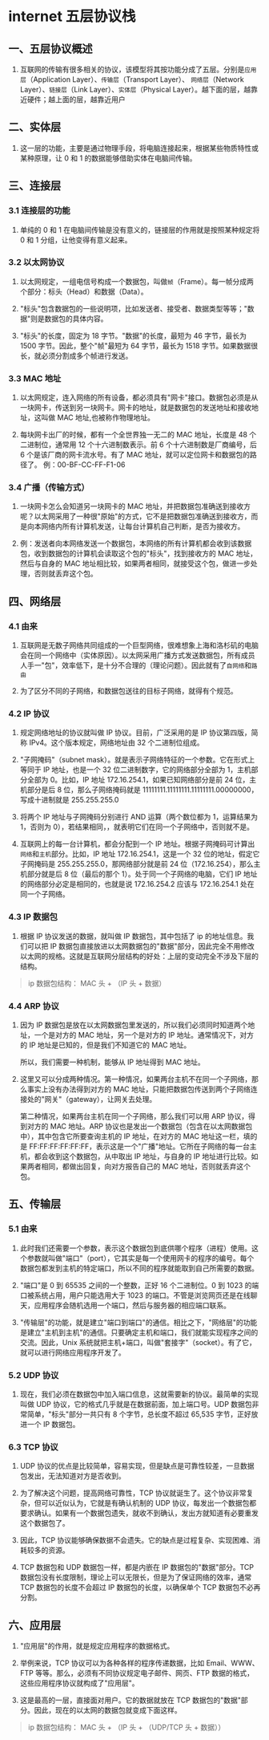 # internet 五层协议栈

## 一、五层协议概述

1. 互联网的传输有很多相关的协议，该模型将其按功能分成了五层。分别是`应用层`（Application Layer）、`传输层`（Transport Layer）、
   `网络层`（Network Layer）、`链接层`（Link Layer）、`实体层`（Physical Layer）。越下面的层，越靠近硬件；越上面的层，越靠近用户

## 二、实体层

1. 这一层的功能，主要是通过物理手段，将电脑连接起来，根据某些物质特性或某种原理，让 0 和 1 的数据能够借助实体在电脑间传输。

## 三、连接层

### 3.1  连接层的功能

1. 单纯的 0 和 1 在电脑间传输是没有意义的，链接层的作用就是按照某种规定将 0 和 1 分组，让他变得有意义起来。

### 3.2  以太网协议

1. 以太网规定，一组电信号构成一个数据包，叫做`帧`（Frame）。每一帧分成两个部分：标头（Head）和数据（Data）。

2. "标头"包含数据包的一些说明项，比如发送者、接受者、数据类型等等；"数据"则是数据包的具体内容。

3. "标头"的长度，固定为 18 字节。"数据"的长度，最短为 46 字节，最长为 1500 字节。因此，整个"帧"最短为 64 字节，最长为 1518 字节。如果数据很长，就必须分割成多个帧进行发送。

### 3.3  MAC 地址

1. 以太网规定，连入网络的所有设备，都必须具有"网卡"接口。数据包必须是从一块网卡，传送到另一块网卡。网卡的地址，就是数据包的发送地址和接收地址，这叫做 MAC 地址,也被称作物理地址。

2. 每块网卡出厂的时候，都有一个全世界独一无二的 MAC 地址，长度是 48 个二进制位，通常用 12 个十六进制数表示。前 6 个十六进制数是厂商编号，后 6 个是该厂商的网卡流水号。有了 MAC 地址，就可以定位网卡和数据包的路径了。
   例：00-BF-CC-FF-F1-06

### 3.4  广播（传输方式）

1. 一块网卡怎么会知道另一块网卡的 MAC 地址，并把数据包准确送到接收方呢？以太网采用了一种很"原始"的方式，它不是把数据包准确送到接收方，而是向本网络内所有计算机发送，让每台计算机自己判断，是否为接收方。

2. 例：发送者向本网络发送一个数据包，本网络的所有计算机都会收到该数据包，收到数据包的计算机会读取这个包的"标头"，找到接收方的 MAC 地址，然后与自身的 MAC 地址相比较，如果两者相同，就接受这个包，做进一步处理，否则就丢弃这个包。

## 四、网络层

### 4.1  由来

1. 互联网是无数子网络共同组成的一个巨型网络，很难想象上海和洛杉矶的电脑会在同一个网络中（实体原因）。以太网采用广播方式发送数据包，所有成员人手一"包"，效率低下，是十分不合理的（理论问题）。因此就有了`自网络`和`路由`

2. 为了区分不同的子网络，和数据包送往的目标子网络，就得有个规范。

### 4.2  IP 协议

1. 规定网络地址的协议就叫做 IP 协议。目前，广泛采用的是 IP 协议第四版，简称 IPv4。这个版本规定，网络地址由 32 个二进制位组成。

2. "子网掩码"（subnet mask）。就是表示子网络特征的一个参数。它在形式上等同于 IP 地址，也是一个 32 位二进制数字，它的网络部分全部为 1，主机部分全部为 0。比如，IP 地址 172.16.254.1，如果已知网络部分是前 24 位，主机部分是后 8 位，那么子网络掩码就是 11111111.11111111.11111111.00000000，写成十进制就是 255.255.255.0

3. 将两个 IP 地址与子网掩码分别进行 AND 运算（两个数位都为 1，运算结果为 1，否则为 0），若结果相同，，就表明它们在同一个子网络中，否则就不是。

4. 互联网上的每一台计算机，都会分配到一个 IP 地址。根据子网掩码可计算出`网络`和`主机`部分。比如，IP 地址 172.16.254.1，这是一个 32 位的地址，假定它子网掩码是 255.255.255.0，那网络部分就是前 24 位（172.16.254），那么主机部分就是后 8 位（最后的那个 1）。处于同一个子网络的电脑，它们 IP 地址的网络部分必定是相同的，也就是说 172.16.254.2 应该与 172.16.254.1 处在同一个子网络。

### 4.3  IP 数据包

1. 根据 IP 协议发送的数据，就叫做 IP 数据包，其中包括了 ip 的地址信息。我们可以把 IP 数据包直接放进以太网数据包的"数据"部分，因此完全不用修改以太网的规格。这就是互联网分层结构的好处：上层的变动完全不涉及下层的结构。

> ip 数据包结构： MAC 头 + （IP 头 + 数据）

### 4.4  ARP 协议

1. 因为 IP 数据包是放在以太网数据包里发送的，所以我们必须同时知道两个地址，一个是对方的 MAC 地址，另一个是对方的 IP 地址。通常情况下，对方的 IP 地址是已知的，但是我们不知道它的 MAC 地址。

    所以，我们需要一种机制，能够从 IP 地址得到 MAC 地址。

2. 这里又可以分成两种情况。第一种情况，如果两台主机不在同一个子网络，那么事实上没有办法得到对方的 MAC 地址，只能把数据包传送到两个子网络连接处的"网关"（gateway），让网关去处理。

    第二种情况，如果两台主机在同一个子网络，那么我们可以用 ARP 协议，得到对方的 MAC 地址。ARP 协议也是发出一个数据包（包含在以太网数据包中），其中包含它所要查询主机的 IP 地址，在对方的 MAC 地址这一栏，填的是 FF:FF:FF:FF:FF:FF，表示这是一个"广播"地址。它所在子网络的每一台主机，都会收到这个数据包，从中取出 IP 地址，与自身的 IP 地址进行比较。如果两者相同，都做出回复，向对方报告自己的 MAC 地址，否则就丢弃这个包。

## 五、传输层

### 5.1  由来

1. 此时我们还需要一个参数，表示这个数据包到底供哪个程序（进程）使用。这个参数就叫做"端口"（port），它其实是每一个使用网卡的程序的编号。每个数据包都发到主机的特定端口，所以不同的程序就能取到自己所需要的数据。

2. "端口"是 0 到 65535 之间的一个整数，正好 16 个二进制位。0 到 1023 的端口被系统占用，用户只能选用大于 1023 的端口。不管是浏览网页还是在线聊天，应用程序会随机选用一个端口，然后与服务器的相应端口联系。

3. "传输层"的功能，就是建立"端口到端口"的通信。相比之下，"网络层"的功能是建立"主机到主机"的通信。只要确定主机和端口，我们就能实现程序之间的交流。因此，Unix 系统就把主机+端口，叫做"套接字"（socket）。有了它，就可以进行网络应用程序开发了。

### 5.2  UDP 协议

1. 现在，我们必须在数据包中加入端口信息，这就需要新的协议。最简单的实现叫做 UDP 协议，它的格式几乎就是在数据前面，加上端口号。UDP 数据包非常简单，"标头"部分一共只有 8 个字节，总长度不超过 65,535 字节，正好放进一个 IP 数据包。

### 6.3  TCP 协议

1. UDP 协议的优点是比较简单，容易实现，但是缺点是可靠性较差，一旦数据包发出，无法知道对方是否收到。

2. 为了解决这个问题，提高网络可靠性，TCP 协议就诞生了。这个协议非常复杂，但可以近似认为，它就是有确认机制的 UDP 协议，每发出一个数据包都要求确认。如果有一个数据包遗失，就收不到确认，发出方就知道有必要重发这个数据包了。

3. 因此，TCP 协议能够确保数据不会遗失。它的缺点是过程复杂、实现困难、消耗较多的资源。

4. TCP 数据包和 UDP 数据包一样，都是内嵌在 IP 数据包的"数据"部分。TCP 数据包没有长度限制，理论上可以无限长，但是为了保证网络的效率，通常 TCP 数据包的长度不会超过 IP 数据包的长度，以确保单个 TCP 数据包不必再分割。

## 六、应用层

1. "应用层"的作用，就是规定应用程序的数据格式。

2. 举例来说，TCP 协议可以为各种各样的程序传递数据，比如 Email、WWW、FTP 等等。那么，必须有不同协议规定电子邮件、网页、FTP 数据的格式，这些应用程序协议就构成了"应用层"。

3. 这是最高的一层，直接面对用户。它的数据就放在 TCP 数据包的"数据"部分。因此，现在的以太网的数据包就变成下面这样。

> ip 数据包结构： MAC 头 + （IP 头 + （UDP/TCP 头 + 数据））
